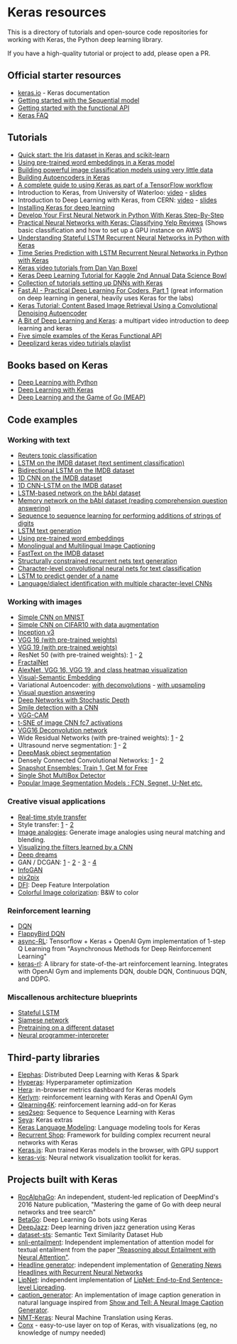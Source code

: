 # Keras resources

This is a directory of tutorials and open-source code repositories for working with Keras, the Python deep learning library.

If you have a high-quality tutorial or project to add, please open a PR.

## Official starter resources

- [keras.io](http://keras.io/) - Keras documentation
- [Getting started with the Sequential model](http://keras.io/getting-started/sequential-model-guide/)
- [Getting started with the functional API](http://keras.io/getting-started/functional-api-guide/)
- [Keras FAQ](http://keras.io/getting-started/faq/)

## Tutorials

- [Quick start: the Iris dataset in Keras and scikit-learn](https://github.com/fastforwardlabs/keras-hello-world/blob/master/kerashelloworld.ipynb)
- [Using pre-trained word embeddings in a Keras model](http://blog.keras.io/using-pre-trained-word-embeddings-in-a-keras-model.html)
- [Building powerful image classification models using very little data](http://blog.keras.io/building-powerful-image-classification-models-using-very-little-data.html)
- [Building Autoencoders in Keras](http://blog.keras.io/building-autoencoders-in-keras.html)
- [A complete guide to using Keras as part of a TensorFlow workflow](http://blog.keras.io/keras-as-a-simplified-interface-to-tensorflow-tutorial.html)
- Introduction to Keras, from University of Waterloo: [video](https://www.youtube.com/watch?v=Tp3SaRbql4k) - [slides](https://uwaterloo.ca/data-science/sites/ca.data-science/files/uploads/files/keras_tutorial.pdf)
- Introduction to Deep Learning with Keras, from CERN: [video](http://cds.cern.ch/record/2157570?ln=en) - [slides](https://indico.cern.ch/event/506145/contributions/2132944/attachments/1258124/1858154/NNinKeras_MPaganini.pdf)
- [Installing Keras for deep learning](http://www.pyimagesearch.com/2016/07/18/installing-keras-for-deep-learning/)
- [Develop Your First Neural Network in Python With Keras Step-By-Step](http://machinelearningmastery.com/tutorial-first-neural-network-python-keras/)
- [Practical Neural Networks with Keras: Classifying Yelp Reviews](http://www.developintelligence.com/blog/2017/06/practical-neural-networks-keras-classifying-yelp-reviews/) (Shows basic classification and how to set up a GPU instance on AWS)
- [Understanding Stateful LSTM Recurrent Neural Networks in Python with Keras](http://machinelearningmastery.com/understanding-stateful-lstm-recurrent-neural-networks-python-keras/)
- [Time Series Prediction with LSTM Recurrent Neural Networks in Python with Keras](http://machinelearningmastery.com/time-series-prediction-lstm-recurrent-neural-networks-python-keras/)
- [Keras video tutorials from Dan Van Boxel](https://www.youtube.com/playlist?list=PLFxrZqbLojdKuK7Lm6uamegEFGW2wki6P)
- [Keras Deep Learning Tutorial for Kaggle 2nd Annual Data Science Bowl](https://github.com/jocicmarko/kaggle-dsb2-keras/)
- [Collection of tutorials setting up DNNs with Keras](http://ml4a.github.io/guides/)
- [Fast.AI - Practical Deep Learning For Coders, Part 1](http://course.fast.ai/) (great information on deep learning in general, heavily uses Keras for the labs)
- [Keras Tutorial: Content Based Image Retrieval Using a Convolutional Denoising Autoencoder](https://blog.sicara.com/keras-tutorial-content-based-image-retrieval-convolutional-denoising-autoencoder-dc91450cc511)
- [A Bit of Deep Learning and Keras](https://www.youtube.com/watch?v=UOEhojCzWrY&list=PLgJhDSE2ZLxaPX0jteHZG4skdj8ZrST9d): a multipart video introduction to deep learning and keras
- [Five simple examples of the Keras Functional API](http://www.puzzlr.org/the-keras-functional-api-five-simple-examples/)
- [Deeplizard keras video tutirials playlist](https://www.youtube.com/watch?v=RznKVRTFkBY&list=PLZbbT5o_s2xrwRnXk_yCPtnqqo4_u2YGL)

## Books based on Keras

- [Deep Learning with Python](https://www.amazon.com/Deep-Learning-Python-Francois-Chollet/dp/1617294438/)
- [Deep Learning with Keras](https://www.amazon.com/Deep-Learning-Keras-Implementing-learning/dp/1787128423/)
- [Deep Learning and the Game of Go (MEAP)](https://www.manning.com/books/deep-learning-and-the-game-of-go)

## Code examples

### Working with text

- [Reuters topic classification](https://github.com/fchollet/keras/blob/master/examples/reuters_mlp.py)
- [LSTM on the IMDB dataset (text sentiment classification)](https://github.com/fchollet/keras/blob/master/examples/imdb_lstm.py)
- [Bidirectional LSTM on the IMDB dataset](https://github.com/fchollet/keras/blob/master/examples/imdb_bidirectional_lstm.py)
- [1D CNN on the IMDB dataset](https://github.com/fchollet/keras/blob/master/examples/imdb_cnn.py)
- [1D CNN-LSTM on the IMDB dataset](https://github.com/fchollet/keras/blob/master/examples/imdb_cnn_lstm.py)
- [LSTM-based network on the bAbI dataset](https://github.com/fchollet/keras/blob/master/examples/babi_rnn.py)
- [Memory network on the bAbI dataset (reading comprehension question answering)](https://github.com/fchollet/keras/blob/master/examples/babi_memnn.py)
- [Sequence to sequence learning for performing additions of strings of digits](https://github.com/fchollet/keras/blob/master/examples/addition_rnn.py)
- [LSTM text generation](https://github.com/fchollet/keras/blob/master/examples/lstm_text_generation.py)
- [Using pre-trained word embeddings](https://github.com/fchollet/keras/blob/master/examples/pretrained_word_embeddings.py)
- [Monolingual and Multilingual Image Captioning](https://github.com/elliottd/GroundedTranslation)
- [FastText on the IMDB dataset](https://github.com/fchollet/keras/blob/master/examples/imdb_fasttext.py)
- [Structurally constrained recurrent nets text generation](https://github.com/nzw0301/keras-examples/blob/master/SCRNLM.ipynb)
- [Character-level convolutional neural nets for text classification](https://github.com/johnb30/py_crepe)
- [LSTM to predict gender of a name](https://github.com/divamgupta/lstm-gender-predictor)
- [Language/dialect identification with multiple character-level CNNs](https://github.com/boknilev/dsl-char-cnn)

### Working with images

- [Simple CNN on MNIST](https://github.com/fchollet/keras/blob/master/examples/mnist_cnn.py)
- [Simple CNN on CIFAR10 with data augmentation](https://github.com/fchollet/keras/blob/master/examples/cifar10_cnn.py)
- [Inception v3](https://github.com/fchollet/keras/blob/master/examples/inception_v3.py)
- [VGG 16 (with pre-trained weights)](https://gist.github.com/baraldilorenzo/07d7802847aaad0a35d3)
- [VGG 19 (with pre-trained weights)](https://gist.github.com/baraldilorenzo/8d096f48a1be4a2d660d)
- ResNet 50 (with pre-trained weights): [1](https://github.com/fchollet/keras/pull/3266/files) - [2](https://github.com/raghakot/keras-resnet)
- [FractalNet](https://github.com/snf/keras-fractalnet)
- [AlexNet, VGG 16, VGG 19, and class heatmap visualization](https://github.com/heuritech/convnets-keras)
- [Visual-Semantic Embedding](https://github.com/awentzonline/keras-visual-semantic-embedding)
- Variational Autoencoder: [with deconvolutions](https://github.com/fchollet/keras/blob/master/examples/variational_autoencoder_deconv.py) - [with upsampling](https://github.com/fchollet/keras/blob/master/examples/variational_autoencoder.py)
- [Visual question answering](https://github.com/avisingh599/visual-qa)
- [Deep Networks with Stochastic Depth](https://github.com/dblN/stochastic_depth_keras)
- [Smile detection with a CNN](https://github.com/kylemcdonald/SmileCNN)
- [VGG-CAM](https://github.com/tdeboissiere/VGG16CAM-keras)
- [t-SNE of image CNN fc7 activations](https://github.com/ml4a/ml4a-guides/blob/master/notebooks/tsne-images.ipynb)
- [VGG16 Deconvolution network](https://github.com/tdeboissiere/DeepLearningImplementations/tree/master/DeconvNet)
- Wide Residual Networks (with pre-trained weights): [1](https://github.com/asmith26/wide_resnets_keras) - [2](https://github.com/titu1994/Wide-Residual-Networks)
- Ultrasound nerve segmentation: [1](https://github.com/jocicmarko/ultrasound-nerve-segmentation) - [2](https://github.com/raghakot/ultrasound-nerve-segmentation)
- [DeepMask object segmentation](https://github.com/abbypa/NNProject_DeepMask)
- Densely Connected Convolutional Networks: [1](https://github.com/tdeboissiere/DeepLearningImplementations/tree/master/DenseNet) - [2](https://github.com/titu1994/DenseNet)
- [Snapshot Ensembles: Train 1, Get M for Free](https://github.com/titu1994/Snapshot-Ensembles)
- [Single Shot MultiBox Detector](https://github.com/rykov8/ssd_keras)
- [Popular Image Segmentation Models : FCN, Segnet, U-Net etc. ](https://github.com/divamgupta/image-segmentation-keras)

### Creative visual applications

- [Real-time style transfer](https://github.com/awentzonline/keras-rtst)
- Style transfer: [1](https://github.com/fchollet/keras/blob/master/examples/neural_style_transfer.py) - [2](https://github.com/titu1994/Neural-Style-Transfer)
- [Image analogies](https://github.com/awentzonline/image-analogies): Generate image analogies using neural matching and blending.
- [Visualizing the filters learned by a CNN](https://github.com/fchollet/keras/blob/master/examples/conv_filter_visualization.py)
- [Deep dreams](https://github.com/fchollet/keras/blob/master/examples/deep_dream.py)
- GAN / DCGAN: [1](https://github.com/phreeza/keras-GAN) - [2](https://github.com/jacobgil/keras-dcgan) - [3](https://github.com/osh/KerasGAN) - [4](https://github.com/tdeboissiere/DeepLearningImplementations/tree/master/GAN)
- [InfoGAN](https://github.com/tdeboissiere/DeepLearningImplementations/tree/master/InfoGAN)
- [pix2pix](https://github.com/tdeboissiere/DeepLearningImplementations/tree/master/pix2pix)
- [DFI](https://github.com/tdeboissiere/DeepLearningImplementations/tree/master/DFI): Deep Feature Interpolation
- [Colorful Image colorization](https://github.com/tdeboissiere/DeepLearningImplementations/tree/master/Colorful): B&W to color

### Reinforcement learning

- [DQN](https://github.com/sherjilozair/dqn)
- [FlappyBird DQN](https://github.com/yanpanlau/Keras-FlappyBird)
- [async-RL](https://github.com/coreylynch/async-rl): Tensorflow + Keras + OpenAI Gym implementation of 1-step Q Learning from "Asynchronous Methods for Deep Reinforcement Learning"
- [keras-rl](https://github.com/matthiasplappert/keras-rl): A library for state-of-the-art reinforcement learning. Integrates with OpenAI Gym and implements DQN, double DQN, Continuous DQN, and DDPG.

### Miscallenous architecture blueprints

- [Stateful LSTM](https://github.com/fchollet/keras/blob/master/examples/stateful_lstm.py)
- [Siamese network](https://github.com/fchollet/keras/blob/master/examples/mnist_siamese_graph.py)
- [Pretraining on a different dataset](https://github.com/fchollet/keras/blob/master/examples/mnist_transfer_cnn.py)
- [Neural programmer-interpreter](https://github.com/mokemokechicken/keras_npi)

## Third-party libraries

- [Elephas](https://github.com/maxpumperla/elephas): Distributed Deep Learning with Keras & Spark
- [Hyperas](https://github.com/maxpumperla/hyperas): Hyperparameter optimization
- [Hera](https://github.com/jakebian/hera): in-browser metrics dashboard for Keras models
- [Kerlym](https://github.com/osh/kerlym): reinforcement learning with Keras and OpenAI Gym
- [Qlearning4K](https://github.com/farizrahman4u/qlearning4k): reinforcement learning add-on for Keras
- [seq2seq](https://github.com/farizrahman4u/seq2seq): Sequence to Sequence Learning with Keras
- [Seya](https://github.com/EderSantana/seya): Keras extras
- [Keras Language Modeling](https://github.com/codekansas/keras-language-modeling): Language modeling tools for Keras
- [Recurrent Shop](https://github.com/datalogai/recurrentshop): Framework for building complex recurrent neural networks with Keras
- [Keras.js](https://github.com/transcranial/keras-js): Run trained Keras models in the browser, with GPU support
- [keras-vis](https://github.com/raghakot/keras-vis): Neural network visualization toolkit for keras.

## Projects built with Keras

- [RocAlphaGo](https://github.com/Rochester-NRT/RocAlphaGo): An independent, student-led replication of DeepMind's 2016 Nature publication, "Mastering the game of Go with deep neural networks and tree search"
- [BetaGo](https://github.com/maxpumperla/betago): Deep Learning Go bots using Keras
- [DeepJazz](https://github.com/jisungk/deepjazz): Deep learning driven jazz generation using Keras
- [dataset-sts](https://github.com/brmson/dataset-sts): Semantic Text Similarity Dataset Hub
- [snli-entailment](https://github.com/shyamupa/snli-entailment): Independent implementation of attention model for textual entailment from the paper ["Reasoning about Entailment with Neural Attention"](http://arxiv.org/abs/1509.06664).
- [Headline generator](https://github.com/udibr/headlines): independent implementation of [Generating News Headlines with Recurrent Neural Networks](http://arxiv.org/abs/1512.01712)
- [LipNet](https://github.com/rizkiarm/LipNet): independent implementation of [LipNet: End-to-End Sentence-level Lipreading](https://arxiv.org/abs/1611.01599).
- [caption_generator](https://github.com/anuragmishracse/caption_generator): An implementation of image caption generation in natural language inspired from [Show and Tell: A Neural Image Caption Generator](https://arxiv.org/pdf/1411.4555.pdf).
- [NMT-Keras](https://github.com/lvapeab/nmt-keras): Neural Machine Translation using Keras.
- [Conx](https://conx.readthedocs.io/) - easy-to-use layer on top of Keras, with visualizations (eg, no knowledge of numpy needed)
